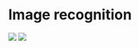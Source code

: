 
# Image recognition

![](https://github.com/animeshKansal/DeepLearningWithPython/blob/master/ConvolutionalNeuralNetwork/cat_or_dog_1.jpg)
![](https://github.com/animeshKansal/DeepLearningWithPython/blob/master/ConvolutionalNeuralNetwork/cat_or_dog_2.jpg)
